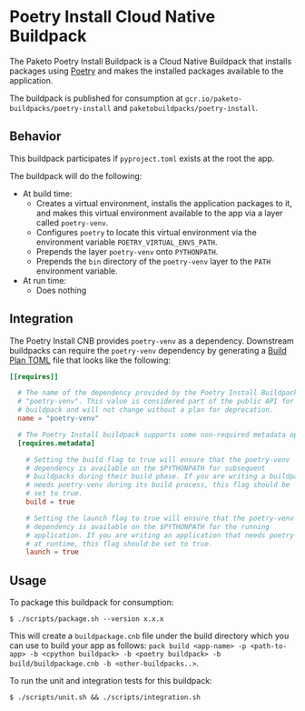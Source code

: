 # Poetry Install Cloud Native Buildpack
The Paketo Poetry Install Buildpack is a Cloud Native Buildpack that installs
packages using [Poetry](https://python-poetry.org/) and makes the installed packages
available to the application.

The buildpack is published for consumption at
`gcr.io/paketo-buildpacks/poetry-install` and `paketobuildpacks/poetry-install`.

## Behavior
This buildpack participates if `pyproject.toml` exists at the root the app.

The buildpack will do the following:
* At build time:
  - Creates a virtual environment, installs the application packages to it,
    and makes this virtual environment available to the app via a layer called `poetry-venv`.
  - Configures `poetry` to locate this virtual environment via the
    environment variable `POETRY_VIRTUAL_ENVS_PATH`.
  - Prepends the layer `poetry-venv` onto `PYTHONPATH`.
  - Prepends the `bin` directory of the `poetry-venv` layer to the `PATH` environment variable.
* At run time:
  - Does nothing

## Integration

The Poetry Install CNB provides `poetry-venv` as a dependency. Downstream
buildpacks can require the `poetry-venv` dependency by generating a [Build
Plan
TOML](https://github.com/buildpacks/spec/blob/master/buildpack.md#build-plan-toml)
file that looks like the following:

```toml
[[requires]]

  # The name of the dependency provided by the Poetry Install Buildpack is
  # "poetry-venv". This value is considered part of the public API for the
  # buildpack and will not change without a plan for deprecation.
  name = "poetry-venv"

  # The Poetry Install buildpack supports some non-required metadata options.
  [requires.metadata]

    # Setting the build flag to true will ensure that the poetry-venv
    # dependency is available on the $PYTHONPATH for subsequent
    # buildpacks during their build phase. If you are writing a buildpack that
    # needs poetry-venv during its build process, this flag should be
    # set to true.
    build = true

    # Setting the launch flag to true will ensure that the poetry-venv
    # dependency is available on the $PYTHONPATH for the running
    # application. If you are writing an application that needs poetry-venv
    # at runtime, this flag should be set to true.
    launch = true
```

## Usage

To package this buildpack for consumption:
```
$ ./scripts/package.sh --version x.x.x
```
This will create a `buildpackage.cnb` file under the build directory which you
can use to build your app as follows: `pack build <app-name> -p <path-to-app>
-b <cpython buildpack> -b <poetry buildpack> -b build/buildpackage.cnb -b
<other-buildpacks..>`.

To run the unit and integration tests for this buildpack:
```
$ ./scripts/unit.sh && ./scripts/integration.sh
```
